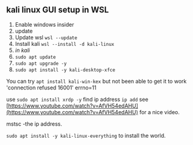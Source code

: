 ## kali linux GUI setup in WSL

1. Enable windows insider
2. update
3. Update wsl `wsl --update`
4. Install kali `wsl --install -d kali-linux`
5. *in kali*
6. `sudo apt update`
7. `sudo apt upgrade -y`
8. `sudo apt install -y kali-desktop-xfce`

You can try `apt install kali-win-kex` but not been able to get it to work 'connection refused 16001' errno=11

use `sudo apt install xrdp -y`
find ip address `ip add`
see [https://www.youtube.com/watch?v=AfVH54edAHU](https://www.youtube.com/watch?v=AfVH54edAHU) for a nice video. 

mstsc -the ip address.

`sudo apt install -y kali-linux-everything` to install the world.
